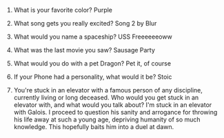 1) What is your favorite color?
Purple

2) What song gets you really excited?
Song 2 by Blur

3) What would you name a spaceship?
USS Freeeeeeoww

4) What was the last movie you saw?
Sausage Party

5) What would you do with a pet Dragon?
Pet it, of course

6) If your Phone had a personality, what would it be?
Stoic

7) You're stuck in an elevator with a famous person of any discipline, currently living or long deceased. Who would you get stuck in an elevator with, and what would you talk about?
I'm stuck in an elevator with Galois. I proceed to question his sanity and arrogance for throwing his life away at such a young age, depriving humanity of so much knowledge. This hopefully baits him into a duel at dawn.
